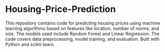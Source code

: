 # Housing-Price-Prediction
This repository contains code for predicting housing prices using machine learning algorithms based on features like location, number of rooms, and size. The models used include Random Forest and Linear Regression. The code covers data preprocessing, model training, and evaluation. Built with Python and scikit-learn.
